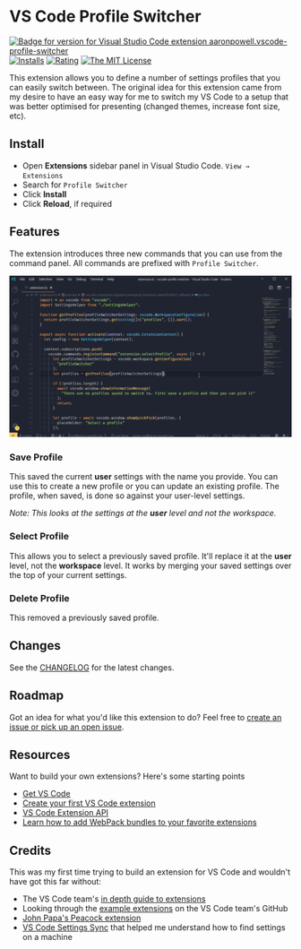 # VS Code Profile Switcher

[![Badge for version for Visual Studio Code extension aaronpowell.vscode-profile-switcher](https://vsmarketplacebadge.apphb.com/version/aaronpowell.vscode-profile-switcher.svg?color=blue&style=?style=for-the-badge&logo=visual-studio-code)](https://marketplace.visualstudio.com/items?itemName=aaronpowell.vscode-profile-switcher&wt.mc_id=profileswitcher-github-aapowell) [![Installs](https://vsmarketplacebadge.apphb.com/installs-short/aaronpowell.vscode-profile-switcher.svg?color=blue&style=flat-square)](https://marketplace.visualstudio.com/items?itemName=aaronpowell.vscode-profile-switcher&wt.mc_id=profileswitcher-github-aapowell)
[![Rating](https://vsmarketplacebadge.apphb.com/rating/aaronpowell.vscode-profile-switcher.svg?color=blue&style=flat-square)](https://marketplace.visualstudio.com/items?itemName=aaronpowell.vscode-profile-switcher&wt.mc_id=profileswitcher-github-aapowell) [![The MIT License](https://img.shields.io/badge/license-MIT-orange.svg?color=blue&style=flat-square)](http://opensource.org/licenses/MIT)

This extension allows you to define a number of settings profiles that you can easily switch between. The original idea for this extension came from my desire to have an easy way for me to switch my VS Code to a setup that was better optimised for presenting (changed themes, increase font size, etc).

## Install

* Open **Extensions** sidebar panel in Visual Studio Code. `View → Extensions`
* Search for `Profile Switcher`
* Click **Install**
* Click **Reload**, if required

## Features

The extension introduces three new commands that you can use from the command panel. All commands are prefixed with `Profile Switcher`.

![Demo of the extension in action](images/readme-demo.gif)

### Save Profile

This saved the current **user** settings with the name you provide. You can use this to create a new profile or you can update an existing profile. The profile, when saved, is done so against your user-level settings.

_Note: This looks at the settings at the **user** level and not the workspace._

### Select Profile

This allows you to select a previously saved profile. It'll replace it at the **user** level, not the **workspace** level. It works by merging your saved settings over the top of your current settings.

### Delete Profile

This removed a previously saved profile.

## Changes

See the [CHANGELOG](CHANGELOG.md) for the latest changes.

## Roadmap

Got an idea for what you'd like this extension to do? Feel free to [create an issue or pick up an open issue](https://github.com/aaronpowell/vscode-profile-switcher/issues).

## Resources

Want to build your own extensions? Here's some starting points

- [Get VS Code](https://code.visualstudio.com/?wt.mc_id=profileswitcher-github-aapowell)
- [Create your first VS Code extension](https://code.visualstudio.com/api/get-started/your-first-extension?wt.mc_id=profileswitcher-github-aapowell)
- [VS Code Extension API](https://code.visualstudio.com/api/references/vscode-api?wt.mc_id=profileswitcher-github-aapowell)
- [Learn how to add WebPack bundles to your favorite extensions](https://code.visualstudio.com/updates/v1_32#_bundling-extensions-with-webpack?wt.mc_id=profileswitcher-github-aapowell)

## Credits

This was my first time trying to build an extension for VS Code and wouldn't have got this far without:

- The VS Code team's [in depth guide to extensions](https://code.visualstudio.com/api/get-started/your-first-extension?wt.mc_id=profileswitcher-github-aapowell)
- Looking through the [example extensions](https://github.com/Microsoft/vscode-extension-samples) on the VS Code team's GitHub
- [John Papa's Peacock extension](https://raw.githubusercontent.com/johnpapa/vscode-peacock)
- [VS Code Settings Sync](https://marketplace.visualstudio.com/items?itemName=Shan.code-settings-sync) that helped me understand how to find settings on a machine
